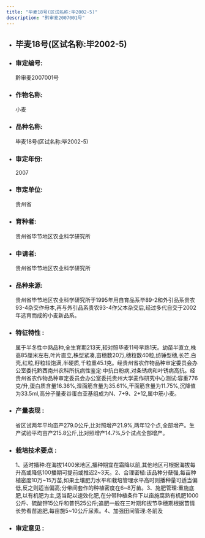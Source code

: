 ```yaml
---
title: "毕麦18号(区试名称:毕2002-5)"
description: "黔审麦2007001号"
---
```

* ## 毕麦18号(区试名称:毕2002-5)
* ###  审定编号:  
   黔审麦2007001号

*  ### 作物名称:  
   小麦

*   ###  品种名称: 
    毕麦18号(区试名称:毕2002-5)

*   ### 审定年份: 
    2007

*   ### 审定单位:  
    贵州省

*   ### 育种者:  
    贵州省毕节地区农业科学研究所

*   ### 申请者:  
    贵州省毕节地区农业科学研究所

*   ### 品种来源:  
    贵州省毕节地区农业科学研究所于1995年用自育品系毕89-2和外引品系贵农93-4杂交作母本,再与外引品系贵农93-4作父本杂交后,经过多代自交于2002年选育而成的小麦新品系。

*   ### 特征特性 : 
    属于半冬性中熟品种,全生育期213天,较对照毕麦11号早熟1天。幼苗半直立,株高85厘米左右,叶片直立,株型紧凑,亩穗数20万,穗粒数40粒,纺锤型穗,长芒,白壳,红粒,籽粒较饱满,半硬质,千粒重45.1克。经贵州省农作物品种审定委员会办公室委托黔西南州农科所抗病性鉴定:中抗白粉病,对条锈病和叶锈病高抗。经贵州省农作物品种审定委员会办公室委托贵州大学麦作研究中心测试:容重776克/升,蛋白质含量16.36%,湿面筋含量为35.61%,干面筋含量为11.75%,沉降值为33.5ml,高分子量麦谷蛋白亚基组成为N、7+9、2+12,属中筋小麦。

*   ### 产量表现 : 
    省区试两年平均亩产279.0公斤,比对照增产21.9%,两年12个点,全部增产。生产试验平均亩产215.8公斤,比对照增产14.7%,5个试点全部增产。

*   ### 栽培技术要点 : 
    1、适时播种:在海拔1400米地区,播种期宜在霜降以前,其他地区可根据海拔每升高或降低100播期可提前或推迟2~3天。2、合理密植:该品种分蘖强,每亩种植密度10万~15万苗,如果土壤肥力水平和栽培管理水平高时则播种量可适当偏低,反之则适当偏高;分带间套作的种植密度在6~8万苗。3、施肥管理:重施底肥,以有机肥为主,适当配以速效化肥,在分带种植条件下以亩施腐熟有机肥1000公斤、硫酸钾15公斤和普钙25公斤;追肥一般在三叶期和拔节孕穗期根据苗情长势看苗追肥,每亩施5~10公斤尿素。4、加强田间管理:冬前及

*   ### 审定意见 : 
    
